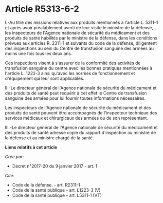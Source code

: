 # Article R5313-6-2

I.-Au titre des missions relatives aux produits mentionnés à l'article L. 5311-1 et après avoir préalablement averti de leur
visite le ministre de la défense, les inspecteurs de l'Agence nationale de sécurité du médicament et des produits de santé
habilités par le ministre de la défense, dans les conditions prévues aux articles R. 2311-1 et suivants du code de la
défense, diligentent des inspections au sein du Centre de transfusion sanguine des armées au moins une fois tous les deux
ans. 

Ces inspections visent à s'assurer de la conformité des activités de transfusion sanguine du centre avec les bonnes pratiques
mentionnées à l'article L. 1223-3 ainsi qu'avec les normes de fonctionnement et d'équipement qui leur sont applicables. 

II.-Le directeur général de l'Agence nationale de sécurité du médicament et des produits de santé peut requérir à cet effet
le Centre de transfusion sanguine des armées pour lui fournir toutes informations nécessaires. 

Les inspecteurs de l'Agence nationale de sécurité du médicament et des produits de santé peuvent être accompagnés de
l'inspecteur technique des services médicaux et chirurgicaux des armées ou de son représentant. 

III.-Le directeur général de l'Agence nationale de sécurité du médicament et des produits de santé adresse copie du rapport
d'inspection au ministre de la défense et au ministre chargé de la santé.

**Liens relatifs à cet article**

_Créé par_:

  - Décret n°2017-20 du 9 janvier 2017 - art. 1

_Cite_:

  - Code de la défense. - art. R2311-1
  - Code de la santé publique - art. L1223-3 (V)
  - Code de la santé publique - art. L5311-1 (VT)
